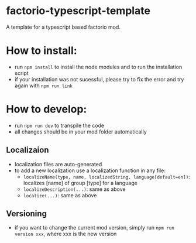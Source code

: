 # factorio-typescript-template

A template for a typescript based factorio mod.

# How to install:

-   run `npm install` to install the node modules and to run the installation script
-   if your installation was not sucessful, please try to fix the error and try again with `npm run link`

# How to develop:

-   run `npm run dev` to transpile the code
-   all changes should be in your mod folder automatically

## Localizaion

- localization files are auto-generated
- to add a new localization use a localization function in any file:
	- `localizeName(type, name, localizedString, language[default=en])`: localizes [name] of group [type] for a language
	- `localizeDescription(...)`: same as above
	- `localize(...)`: same as above

## Versioning

-   if you want to change the current mod version, simply run `npm run version xxx`, where xxx is the new version
